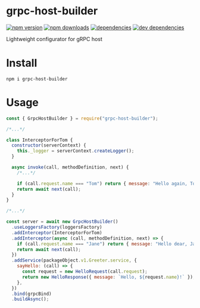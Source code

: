 # grpc-host-builder

[![npm version](https://badge.fury.io/js/grpc-host-builder.svg)](https://www.npmjs.com/package/grpc-host-builder)
[![npm downloads](https://img.shields.io/npm/dt/grpc-host-builder.svg)](https://www.npmjs.com/package/grpc-host-builder)
[![dependencies](https://img.shields.io/david/litichevskiydv/grpc-host-builder.svg)](https://www.npmjs.com/package/grpc-host-builder)
[![dev dependencies](https://img.shields.io/david/dev/litichevskiydv/grpc-host-builder.svg)](https://www.npmjs.com/package/grpc-host-builder)

Lightweight configurator for gRPC host

# Install

`npm i grpc-host-builder`

# Usage

```javascript
const { GrpcHostBuilder } = require("grpc-host-builder");

/*...*/

class InterceptorForTom {
  constructor(serverContext) {
    this._logger = serverContext.createLogger();
  }

  async invoke(call, methodDefinition, next) {
    /*...*/

    if (call.request.name === "Tom") return { message: "Hello again, Tom!" };
    return await next(call);
  }
}

/*...*/

const server = await new GrpcHostBuilder()
  .useLoggersFactory(loggersFactory)
  .addInterceptor(InterceptorForTom)
  .addInterceptor(async (call, methodDefinition, next) => {
    if (call.request.name === "Jane") return { message: "Hello dear, Jane!" };
    return await next(call);
  })
  .addService(packageObject.v1.Greeter.service, {
    sayHello: (call) => {
      const request = new HelloRequest(call.request);
      return new HelloResponse({ message: `Hello, ${request.name}!` });
    },
  })
  .bind(grpcBind)
  .buildAsync();
```

